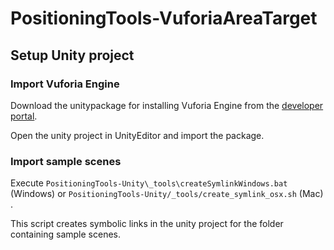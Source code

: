 # PositioningTools-VuforiaAreaTarget

## Setup Unity project

### Import Vuforia Engine

Download the unitypackage for installing Vuforia Engine from the [developer portal](https://developer.vuforia.com/downloads/SDK).

Open the unity project in UnityEditor and import the package.

### Import sample scenes
Execute `PositioningTools-Unity\_tools\createSymlinkWindows.bat` (Windows) or `PositioningTools-Unity/_tools/create_symlink_osx.sh` (Mac) .

This script creates symbolic links in the unity project for the folder containing sample scenes.